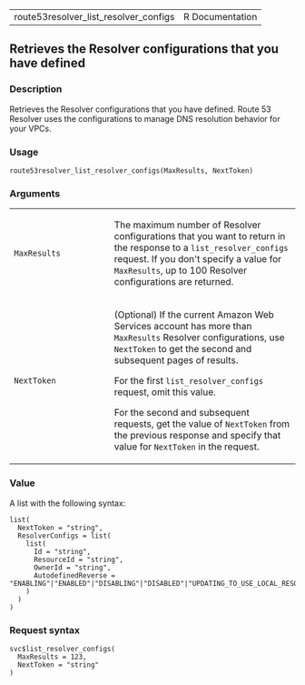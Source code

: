 <table style="width: 100%;">
<tbody>
<tr class="odd">
<td>route53resolver_list_resolver_configs</td>
<td style="text-align: right;">R Documentation</td>
</tr>
</tbody>
</table>

## Retrieves the Resolver configurations that you have defined

### Description

Retrieves the Resolver configurations that you have defined. Route 53
Resolver uses the configurations to manage DNS resolution behavior for
your VPCs.

### Usage

    route53resolver_list_resolver_configs(MaxResults, NextToken)

### Arguments

<table>
<colgroup>
<col style="width: 35%" />
<col style="width: 65%" />
</colgroup>
<tbody>
<tr class="odd">
<td><code
id="route53resolver_list_resolver_configs_:_MaxResults">MaxResults</code></td>
<td><p>The maximum number of Resolver configurations that you want to
return in the response to a <code>list_resolver_configs</code> request.
If you don't specify a value for <code>MaxResults</code>, up to 100
Resolver configurations are returned.</p></td>
</tr>
<tr class="even">
<td><code
id="route53resolver_list_resolver_configs_:_NextToken">NextToken</code></td>
<td><p>(Optional) If the current Amazon Web Services account has more
than <code>MaxResults</code> Resolver configurations, use
<code>NextToken</code> to get the second and subsequent pages of
results.</p>
<p>For the first <code>list_resolver_configs</code> request, omit this
value.</p>
<p>For the second and subsequent requests, get the value of
<code>NextToken</code> from the previous response and specify that value
for <code>NextToken</code> in the request.</p></td>
</tr>
</tbody>
</table>

### Value

A list with the following syntax:

    list(
      NextToken = "string",
      ResolverConfigs = list(
        list(
          Id = "string",
          ResourceId = "string",
          OwnerId = "string",
          AutodefinedReverse = "ENABLING"|"ENABLED"|"DISABLING"|"DISABLED"|"UPDATING_TO_USE_LOCAL_RESOURCE_SETTING"|"USE_LOCAL_RESOURCE_SETTING"
        )
      )
    )

### Request syntax

    svc$list_resolver_configs(
      MaxResults = 123,
      NextToken = "string"
    )
